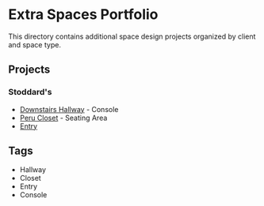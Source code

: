 # Extra Spaces Portfolio

This directory contains additional space design projects organized by client and space type.

## Projects

### Stoddard's
- [Downstairs Hallway](stoddards-downstairs-hallway/images.md) - Console
- [Peru Closet](stoddards-peru-closet/images.md) - Seating Area
- [Entry](stoddards-entry/images.md)

## Tags
- Hallway
- Closet
- Entry
- Console
